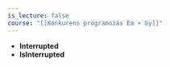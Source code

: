 ```yaml
---
is_lecture: false
course: "[[Konkurens programozás Ea + Gy]]"
---
```

- **Interrupted**
- **IsInterrupted**  